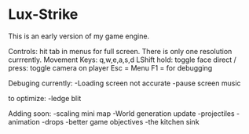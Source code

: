 # Lux-Strike
This is an early version of my game engine.

Controls:
hit tab in menus for full screen. There is only one resolution currrently.
Movement Keys:
q,w,e,a,s,d
LShift hold: toggle face direct / press: toggle camera on player
Esc = Menu
F1 = for debugging

Debuging currently:
-Loading screen not accurate
-pause screen music

to optimize:
-ledge blit

Adding soon:
-scaling mini map
-World generation update
-projectiles
-animation
-drops
-better game objectives
-the kitchen sink
